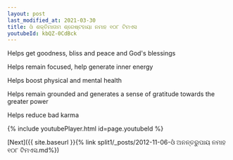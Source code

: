 ```yaml
---
layout: post
last_modified_at: 2021-03-30
title: ଓଁ ଶକ୍ତିମାତାମ ଶ୍ରେଷ୍ଟହାୟା ନମାହ ୧୦୮ ଟିମଏସ
youtubeId: kbQZ-0CdBck
---
```

 
 
Helps get goodness, bliss and peace and God's blessings
 
Helps remain focused, help generate inner energy 
 
Helps boost physical and mental health 
 
Helps remain grounded and generates a sense of gratitude towards the greater power 
 
Helps reduce bad karma
 
 
 
 


{% include youtubePlayer.html id=page.youtubeId %}
 
[Next]({{ site.baseurl }}{% link  split1/_posts/2012-11-06-ଓଁ ଅନନ୍ତରୁପାୟ ନମାହ ୧୦୮ ଟିମଏସ.md%})
 

